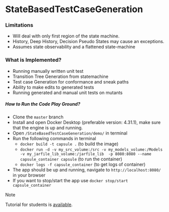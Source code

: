 # StateBasedTestCaseGeneration #


### Limitations ###

* Will deal with only first region of the state machine.
* History, Deep History, Decision Pseudo States may cause an exceptions.
* Assumes state observability and a flattened state-machine

### What is Implemented? ###
* Running manually written unit test
* Transition Tree Generation from statemachine
* Test case Generation for conformance and sneak paths
* Ability to make edits to generated tests
* Running generated and manual unit tests on mutants

##### How to Run the Code Play Ground? #####
* Clone the `master` branch
* Install and open Docker Desktop (preferable version: 4.31.1), make sure that the engine is up and running.
* Open `/StateBasedTestCaseGeneration/demo/` in terminal
* Run the following commands in terminal
  * `docker build -t capsule .` (to build the image)
  * `docker run -d -v my_src_volume:/src -v my_models_volume:/Models -v my_jarfile_lib_volume:/jarfile_lib  -p 8080:8080 --name capsule_container capsule` (to run the container)
  * `docker logs -f capsule_container` (to get logs of container)
* The app should be up and running, navigate to `http://localhost:8080/` in your browser
* If you want to stop/start the app use `docker stop/start capsule_container`

> [!NOTE]
> Tutorial for students is [available](https://youtu.be/8nbEoI6xXMQ).








